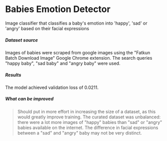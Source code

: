 # Babies Emotion Detector
Image classifier that classifies a baby's emotion into 'happy', 'sad' or 'angry' based on their facial expressions

##### Dataset source
Images of babies were scraped from google images using the "Fatkun Batch Download Image" Google Chrome extension. The search queries "happy baby", "sad baby" and "angry baby" were used.

##### Results
The model achieved validation loss of 0.0211.

##### What can be improved
> Should put in more effort in increasing the size of a dataset, as this would greatly improve training.
> The curated dataset was unbalanced: there were a lot more images of "happy" babies than "sad" or "angry" babies available on the internet.
> The difference in facial expressions between a "sad" and "angry" baby may not be very distinct.
